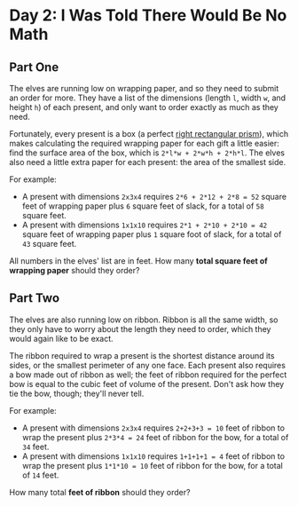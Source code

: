# Day 2: I Was Told There Would Be No Math

## Part One

The elves are running low on wrapping paper, and so they need to submit an order 
for more. They have a list of the dimensions (length `l`, width `w`, and height 
`h`) of each present, and only want to order exactly as much as they need.

Fortunately, every present is a box (a perfect [right rectangular prism][1]), 
which makes calculating the required wrapping paper for each gift a little easier: 
find the surface area of the box, which is `2*l*w + 2*w*h + 2*h*l`. The elves 
also need a little extra paper for each present: the area of the smallest side.

For example:

 - A present with dimensions `2x3x4` requires `2*6 + 2*12 + 2*8 = 52` square 
feet of wrapping paper plus `6` square feet of slack, for a total of `58` 
square feet.
 - A present with dimensions `1x1x10` requires `2*1 + 2*10 + 2*10 = 42` square 
feet of wrapping paper plus `1` square foot of slack, for a total of `43` 
square feet.

All numbers in the elves' list are in feet. How many **total square feet of 
wrapping paper** should they order?

## Part Two

The elves are also running low on ribbon. Ribbon is all the same width, so they 
only have to worry about the length they need to order, which they would again 
like to be exact.

The ribbon required to wrap a present is the shortest distance around its sides, 
or the smallest perimeter of any one face. Each present also requires a bow made 
out of ribbon as well; the feet of ribbon required for the perfect bow is equal 
to the cubic feet of volume of the present. Don't ask how they tie the bow, 
though; they'll never tell.

For example:

 - A present with dimensions `2x3x4` requires `2+2+3+3 = 10` feet of ribbon to 
wrap the present plus `2*3*4 = 24` feet of ribbon for the bow, for a total of 
`34` feet.
 - A present with dimensions `1x1x10` requires `1+1+1+1 = 4` feet of ribbon to 
wrap the present plus `1*1*10 = 10` feet of ribbon for the bow, for a total of 
`14` feet.

How many total **feet of ribbon** should they order?


[1]: https://en.wikipedia.org/wiki/Cuboid#Rectangular_cuboid
